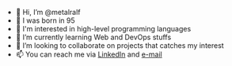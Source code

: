 - 👋 Hi, I’m @metalralf
- 🎉 I was born in 95
- 👀 I'm interested in high-level programming languages
- 🌱 I’m currently learning Web and DevOps stuffs
- 💞️ I’m looking to collaborate on projects that catches my interest
- 📫 You can reach me via [LinkedIn](https://www.linkedin.com/in/rudolfkapitany/) and [e-mail](mailto:kapitanyrudolf@gmail.com)

<!---
metalralf/metalralf is a ✨ special ✨ repository because its `README.md` (this file) appears on your GitHub profile.
You can click the Preview link to take a look at your changes.
--->
